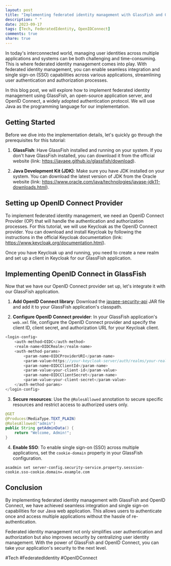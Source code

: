 ```yaml
---
layout: post
title: "Implementing federated identity management with GlassFish and OpenID Connect in Java"
description: " "
date: 2023-09-17
tags: [Tech, FederatedIdentity, OpenIDConnect]
comments: true
share: true
---
```


In today's interconnected world, managing user identities across multiple applications and systems can be both challenging and time-consuming. This is where federated identity management comes into play. With federated identity management, you can enable seamless integration and single sign-on (SSO) capabilities across various applications, streamlining user authentication and authorization processes.

In this blog post, we will explore how to implement federated identity management using GlassFish, an open-source application server, and OpenID Connect, a widely adopted authentication protocol. We will use Java as the programming language for our implementation.

## Getting Started

Before we dive into the implementation details, let's quickly go through the prerequisites for this tutorial:

1. **GlassFish**: Have GlassFish installed and running on your system. If you don't have GlassFish installed, you can download it from the official website (link: https://javaee.github.io/glassfish/download).

2. **Java Development Kit (JDK)**: Make sure you have JDK installed on your system. You can download the latest version of JDK from the Oracle website (link: https://www.oracle.com/java/technologies/javase-jdk11-downloads.html).

## Setting up OpenID Connect Provider

To implement federated identity management, we need an OpenID Connect Provider (OP) that will handle the authentication and authorization processes. For this tutorial, we will use Keycloak as the OpenID Connect provider. You can download and install Keycloak by following the instructions in the official Keycloak documentation (link: https://www.keycloak.org/documentation.html).

Once you have Keycloak up and running, you need to create a new realm and set up a client in Keycloak for our GlassFish application.

## Implementing OpenID Connect in GlassFish

Now that we have our OpenID Connect provider set up, let's integrate it with our GlassFish application.

1. **Add OpenID Connect library**: Download the [javaee-security-api](https://github.com/javaee-security-spec) JAR file and add it to your GlassFish application's classpath.

2. **Configure OpenID Connect provider**: In your GlassFish application's `web.xml` file, configure the OpenID Connect provider and specify the client ID, client secret, and authorization URL for your Keycloak client.

```java
<login-config>
    <auth-method>OIDC</auth-method>
    <realm-name>OIDCRealm</realm-name>
    <auth-method-params>
        <param-name>OIDCProviderURI</param-name>
        <param-value>https://your-keycloak-server/auth/realms/your-realm</param-value>
        <param-name>OIDCClientId</param-name>
        <param-value>your-client-id</param-value>
        <param-name>OIDCClientSecret</param-name>
        <param-value>your-client-secret</param-value>
    </auth-method-params>
</login-config>
```

3. **Secure resources**: Use the `@RolesAllowed` annotation to secure specific resources and restrict access to authorized users only.

```java
@GET
@Produces(MediaType.TEXT_PLAIN)
@RolesAllowed("admin")
public String getAdminData() {
    return "Welcome, Admin!";
}
```

4. **Enable SSO**: To enable single sign-on (SSO) across multiple applications, set the `cookie-domain` property in your GlassFish configuration.

```shell
asadmin set server-config.security-service.property.sesssion-cookie.sso-cookie.domain=.example.com
```

## Conclusion

By implementing federated identity management with GlassFish and OpenID Connect, we have achieved seamless integration and single sign-on capabilities for our Java web application. This allows users to authenticate once and access multiple applications without the hassle of re-authentication.

Federated identity management not only simplifies user authentication and authorization but also improves security by centralizing user identity management. With the power of GlassFish and OpenID Connect, you can take your application's security to the next level.

#Tech #FederatedIdentity #OpenIDConnect